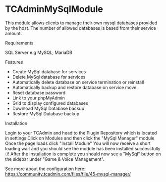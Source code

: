 # TCAdminMySqlModule
This module allows clients to manage their own mysql databases provided by the host. The number of allowed databases is based from their service amount. 

Requirements

SQL Server e.g MySQL, MariaDB

Features

- Create MySql database for services
- Delete MySql database for services
- Automatically delete database on service termination or reinstall
- Automatically backup and restore database on service move
- Reset database password
- Link to your phpMyAdmin
- Grid to display configured databases
- Download MySql Database backup
- Restore MySql Database backup

Installation

Login to your TCAdmin and head to the Plugin Repository which is located in settings
Click on Modules and then click the "MySql Manager" module
Once the page loads click "Install Module"
You will now receive a short loading wait and you should see the module has been installed successfully :)!
After the installation is complete you should now see a "MySql" button on the sidebar under "Game & Voice Management".

See more about the configuration here: https://community.tcadmin.com/files/file/45-mysql-manager/
